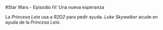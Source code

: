 #Star Wars - Episodio IV: Una nueva esperanza

La *Princesa Leia* usa a *R2D2* para pedir ayuda.
*Luke Skywalker* acude en ayuda de la *Princesa Leia*.